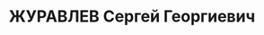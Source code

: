 ---
title: ЖУРАВЛЕВ Сергей Георгиевич
description: "Род. в 1898, Харьковская губ., хут. Чайковский, русский, обр.: незаконченное\
  \ высшее, искл. из ВКП(б) в 1937 г. Проживал: Москва, 1-й Спасоналивковский пер.,\
  \ д. 19, кв. 45. Зам. начальника Гл. управления угольной и сланцевой промышленности\
  \ Наркомата тяжелой промышленности СССР. \n  Арестован 07.09.1937. Обв. в вредительстве\
  \ и участии в антисоветской террористической организации правых. Приговор: ВК ВС\
  \ СССР, 25.11.1937 – ВМН. Расстрелян 26.11.1937, г.Москва. \n  Реабилитирован ВК\
  \ ВС СССР 10.11.1956"
---